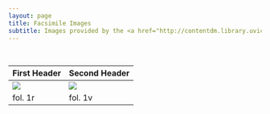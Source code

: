 ```yaml
---
layout: page
title: Facsimile Images
subtitle: Images provided by the <a href="http://contentdm.library.uvic.ca/cdm/compoundobject/collection/collection15/id/2403">UVic Digital Collections</a>
---
```

<br>

First Header | Second Header
------------ | -------------
<img src="http://contentdm.library.uvic.ca/utils/getthumbnail/collection/collection15/id/2333"> | <img src="http://contentdm.library.uvic.ca/utils/getthumbnail/collection/collection15/id/2336">
fol. 1r | fol. 1v
